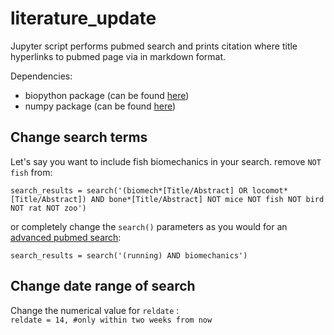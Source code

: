 # literature_update
Jupyter script performs pubmed search and prints citation where title hyperlinks to pubmed page via in markdown format. 

Dependencies: 
* biopython package (can be found [here](https://biopython.org/wiki/Download))
* numpy package (can be found [here](https://www.numpy.org/))

## Change search terms

Let's say you want to include fish biomechanics in your search. remove `NOT fish` from:

`search_results = search('(biomech*[Title/Abstract] OR locomot*[Title/Abstract]) AND bone*[Title/Abstract] NOT mice NOT fish NOT bird NOT rat NOT zoo')`

or completely change the `search()` parameters as you would for an [advanced pubmed search](https://www.ncbi.nlm.nih.gov/pubmed/advanced):

`search_results = search('(running) AND biomechanics')`

## Change date range of search

Change the numerical value for `reldate` :  
`reldate = 14, #only within two weeks from now`

